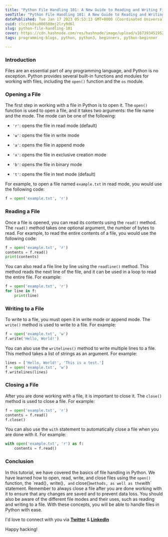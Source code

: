 ```yaml
---
title: "Python File Handling 101: A New Guide to Reading and Writing Files"
seoTitle: "Python File Handling 101: A New Guide to Reading and Writing Files"
datePublished: Tue Jan 17 2023 05:53:13 GMT+0000 (Coordinated Universal Time)
cuid: clcztk0su000508mj2lry9d6l
slug: python-file-handling-101
cover: https://cdn.hashnode.com/res/hashnode/image/upload/v1673934519527/16272fd0-fc1a-4fa0-a846-985b0a3f83b8.jpeg
tags: programming-blogs, python, python3, beginners, python-beginner

---
```


### Introduction

Files are an essential part of any programming language, and Python is no exception. Python provides several built-in functions and modules for working with files, including the `open()` function and the `os` module.

### Opening a File

The first step in working with a file in Python is to open it. The `open()` function is used to open a file, and it takes two arguments: the file name and the mode. The mode can be one of the following:

* `'r'`: opens the file in read mode (default)
    
* `'w'`: opens the file in write mode
    
* `'a'`: opens the file in append mode
    
* `'x'`: opens the file in exclusive creation mode
    
* `'b'`: opens the file in binary mode
    
* `'t'`: opens the file in text mode (default)
    

For example, to open a file named `example.txt` in read mode, you would use the following code:

```python
f = open('example.txt', 'r')
```

### Reading a File

Once a file is opened, you can read its contents using the `read()` method. The `read()` method takes one optional argument, the number of bytes to read. For example, to read the entire contents of a file, you would use the following code:

```python
f = open('example.txt', 'r')
contents = f.read()
print(contents)
```

You can also read a file line by line using the `readline()` method. This method reads the next line of the file, and it can be used in a loop to read the entire file. For example:

```python
f = open('example.txt', 'r')
for line in f:
    print(line)
```

### Writing to a File

To write to a file, you must open it in write mode or append mode. The `write()` method is used to write to a file. For example:

```python
f = open('example.txt', 'w')
f.write('Hello, World!')
```

You can also use the `writelines()` method to write multiple lines to a file. This method takes a list of strings as an argument. For example:

```python
lines = ['Hello, World!', 'This is a test.']
f = open('example.txt', 'w')
f.writelines(lines)
```

### Closing a File

After you are done working with a file, it is important to close it. The `close()` method is used to close a file. For example:

```python
f = open('example.txt', 'r')
contents = f.read()
f.close()
```

You can also use the `with` statement to automatically close a file when you are done with it. For example:

```python
with open('example.txt', 'r') as f:
    contents = f.read()
```

### Conclusion

In this tutorial, we have covered the basics of file handling in Python. We have learned how to open, read, write, and close files using the `open()` function, the \`read()`,` write()`, and` close()`methods, as well as the`with\` statement. Remember to always close a file after you are done working with it to ensure that any changes are saved and to prevent data loss. You should also be aware of the different file modes and their uses, such as reading and writing to a file. With these concepts, you will be able to handle files in Python with ease.

I'd love to connect with you via [**Twitter**](https://twitter.com/bonaogeto) & [**LinkedIn**](https://www.linkedin.com/in/bonaventureogeto/)

Happy hacking!